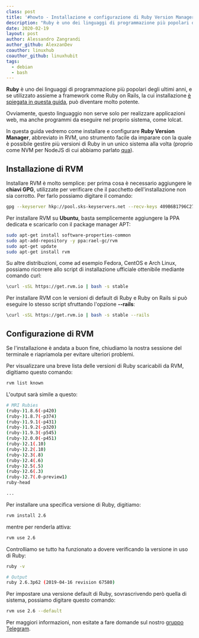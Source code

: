 ```yaml
---
class: post
title: '#howto - Installazione e configurazione di Ruby Version Manager (RVM)'
description: "Ruby è uno dei linguaggi di programmazione più popolari degli ultimi anni, e se utilizzato assieme a framework come Rub.."
date: 2020-02-19
layout: post
author: Alessandro Zangrandi
author_github: AlexzanDev
coauthor: linuxhub
coauthor_github: linuxhubit
tags:
  - debian  
  - bash
---
```

**Ruby** è uno dei linguaggi di programmazione più popolari degli ultimi anni, e se utilizzato assieme a framework come Ruby on Rails, la cui installazione [è spiegata in questa guida](https://linuxhub.it/articles/howto-installazione-di-ruby-on-rails-e-creazione-di-un-app), può diventare molto potente. 

Ovviamente, questo linguaggio non serve solo per realizzare applicazioni web, ma anche programmi da eseguire nel proprio sistema, come lolcat.

In questa guida vedremo come installare e configurare **Ruby Version Manager**, abbreviato in RVM, uno strumento facile da imparare con la quale è possibile gestire più versioni di Ruby in un unico sistema alla volta (proprio come NVM per NodeJS di cui abbiamo parlato <a href="https://linuxhub.it/articles/howto-installare-node-version-manager-nvm-su-debian-9">qua</a>).

## Installazione di RVM

Installare RVM è molto semplice: per prima cosa è necessario aggiungere le **chiavi GPG**, utilizzate per verificare che il pacchetto dell'installazione non sia corrotto. Per farlo possiamo digitare il comando:

```bash
gpg --keyserver hkp://pool.sks-keyservers.net --recv-keys 409B6B1796C275462A1703113804BB82D39DC0E3 7D2BAF1CF37B13E2069D6956105BD0E739499BDB

```

Per installare RVM su **Ubuntu**, basta semplicemente aggiungere la PPA dedicata e scaricarlo con il package manager APT:

```bash
sudo apt-get install software-properties-common
sudo apt-add-repository -y ppa:rael-gc/rvm
sudo apt-get update
sudo apt-get install rvm
```

Su altre distribuzioni, come ad esempio Fedora, CentOS e Arch Linux, possiamo ricorrere allo script di installazione ufficiale ottenibile mediante comando curl:

```bash
\curl -sSL https://get.rvm.io | bash -s stable
```

Per installare RVM con le versioni di default di Ruby e Ruby on Rails si può eseguire lo stesso script sfruttando l'opzione **--rails**:

```bash
\curl -sSL https://get.rvm.io | bash -s stable --rails
```

## Configurazione di RVM

Se l'installazione è andata a buon fine, chiudiamo la nostra sessione del terminale e riapriamola per evitare ulteriori problemi.

Per visualizzare una breve lista delle versioni di Ruby scaricabili da RVM, digitiamo questo comando:

```bash
rvm list known
```

L'output sarà simile a questo:

```bash
# MRI Rubies
(ruby-)1.8.6(-p420)
(ruby-)1.8.7(-p374)
(ruby-)1.9.1(-p431)
(ruby-)1.9.2(-p320)
(ruby-)1.9.3(-p545)
(ruby-)2.0.0(-p451)
(ruby-)2.1(.10)
(ruby-)2.2(.10)
(ruby-)2.3(.8)
(ruby-)2.4(.6)
(ruby-)2.5(.5)
(ruby-)2.6(.3)
(ruby-)2.7(.0-preview1)
ruby-head

...
```

Per installare una specifica versione di Ruby, digitiamo:

```bash
rvm install 2.6
```

mentre per renderla attiva:

```bash
rvm use 2.6
```

Controlliamo se tutto ha funzionato a dovere verificando la versione in uso di Ruby:

```bash
ruby -v

# Output
ruby 2.6.3p62 (2019-04-16 revision 67580)
```

Per impostare una versione default di Ruby, sovrascrivendo però quella di sistema, possiamo digitare questo comando:

```bash
rvm use 2.6 --default

```

Per maggiori informazioni, non esitate a fare domande sul nostro [gruppo Telegram](https://t.me/linuxpeople).
